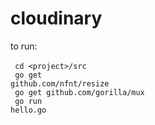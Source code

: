 # cloudinary

to run:<br><br>
<code>
cd \<project\>/src<br>
go get github.com/nfnt/resize<br>
go get github.com/gorilla/mux<br>
go run hello.go
</code>

